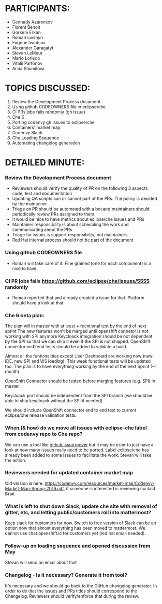# PARTICIPANTS:

- Gennady Azarenkov
- Florent Benoit
- Gorkem Erkan
- Roman Iuvshyn
- Eugene Ivantsov
- Alexander Garagatyi
- Stevan LeMeur
- Mario Loriedo
- Vitalii Parfonov
- Anna Shumilova

# TOPICS DISCUSSED:

1. Review the Development Process document
2. Using github CODEOWNERS file in eclipse/che
3. CI PRs jobs fails randomly ([gh issue](https://github.com/eclipse/che/issues/5555))
4. Che 6
5. Porting codenvy gh issues to eclipse/che
6. Containers' market map
7. Codenvy Slack
8. Che Loading Sequence
9. Automating changelog generation

# DETAILED MINUTE:

### Review the Development Process document

- Reviewers should verify the quality of PR on the following 3 aspects: code, test and documentation
- Updating QA scripts can or cannot part of the PRs. The policy is decided by the maintainer.
- Triage on PR should be automated with a bot and maintainers should periodically review PRs assigned to them
- It would be nice to have metrics about eclipse/che issues and PRs 
- Maintainer responsibility is about scheduling the work and communicating about the PRs
- Triage for issues is support responsibility, not maintainers
- Red Hat internal process should not be part of the document

### Using github CODEOWNERS file
- Roman will take care of it. Fine grained (one for each component) is a nice to have.

### CI PR jobs fails https://github.com/eclipse/che/issues/5555 randomly
- Roman reported that and already created a issue for that. Platform should have a look at that.

### Che 6 beta plan:
The plan will in master with at least + fucntional test by the end of next sprint
The new features won't be merged until openshift connetor is not working with SPI anymore
Keycloack integration should be not dependent by the SPI so that we can ship it even if the SPI is not shipped. OpenShift connector end2end tests should be added to validate a build.

Almost all the funtionalities except User Dashboard are working now (new IDE, new SPI and WS loading). This week functional tests will be updated too. The plan is to have everything working by the end of the next Sprint (~1 month).

OpenShift Connector should be tested before merging features (e.g. SPI) in master.

Keycloack port should be independent from the SPI branch (we should be able to ship keycloack without the SPI if needed)

We should include OpenShift connector end to end test to current eclipse/che release validation tests.

### When (& how) do we move all issues with eclipse-che label from codenvy repo to Che repo?
We can use a tool like [github issue mover](https://github-issue-mover.appspot.com/) but it may be esier to just have a look at how many issues really need to be ported. Label eclipse/che has already been added to some issues to facilitate the work. Stevan will take the action.

### Reviewers needed for updated container market map
Old version is here: https://codenvy.com/resources/market-map/Codenvy-Market-Map-Spring-2016.pdf, if someone is interested in reviewing contact Brad.

### What is left to shut down Slack, update che site with removal of gitter, etc, and letting public/customers roll into mattermost?
Keep slack for customers for now. Switch to free version of Slack can be an option now that almost everything has been moved to mattermost. We cannot use chat.openshift.io for customers yet (red hat email needed).

### Follow-up on loading sequence and opened discussion from May
Stevan will send an email about that

### Changelog - Is it necessary? Generate it from tool?
It's necessary and we should go back to the GitHub changelog generator. In order to do that the issues and PRs titles should correspond to the Changelog. Reviewers should verify/enforce that during the review.